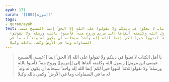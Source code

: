 ```yaml
---
ayah: 171
surah: '[[004|سورة]]'
tags:
- quran/ayah
text: يا أهل الكتاب لا تغلوا في دينكم ولا تقولوا على الله إلا الحق ۚ إنما المسيح عيسى
  ابن مريم رسول الله وكلمته ألقاها إلى مريم وروح منه ۖ فآمنوا بالله ورسله ۖ ولا تقولوا
  ثلاثة ۚ انتهوا خيرا لكم ۚ إنما الله إله واحد ۖ سبحانه أن يكون له ولد ۘ له ما في
  السماوات وما في الأرض ۗ وكفى بالله وكيلا
---
```

> يا أهل الكتاب لا تغلوا في دينكم ولا تقولوا على الله إلا الحق ۚ إنما [[عيسى|المسيح عيسى ابن مريم]] رسول الله وكلمته ألقاها إلى [[مريم]] وروح منه ۖ فآمنوا بالله ورسله ۖ ولا تقولوا ثلاثة ۚ انتهوا خيرا لكم ۚ إنما الله إله واحد ۖ سبحانه أن يكون له ولد ۘ له ما في السماوات وما في الأرض ۗ وكفى بالله وكيلا
